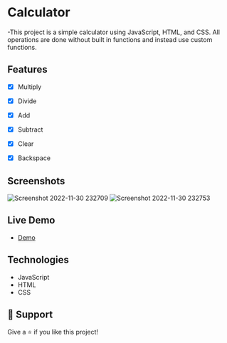<h1 align="left">Calculator</h1>

<p align="left">-This project is a simple calculator
using JavaScript, HTML, and CSS. All operations are done
without built in functions and instead use
custom functions.
</p>

## Features

- [x] Multiply
- [x] Divide
- [x] Add
- [x] Subtract
- [x] Clear
- [x] Backspace


## Screenshots

![Screenshot 2022-11-30 232709](https://user-images.githubusercontent.com/97045700/204973880-da2f3e4f-7325-41f5-9f60-ed377bc42152.jpg)
![Screenshot 2022-11-30 232753](https://user-images.githubusercontent.com/97045700/204973890-bd399a4f-89d3-4642-af8f-6e643fa51d91.jpg)


## Live Demo

- [Demo](https://mrdustinmiller.github.io/calculator/)

## Technologies 

- JavaScript
- HTML
- CSS

## 🤝 Support

Give a ⭐️ if you like this project!
